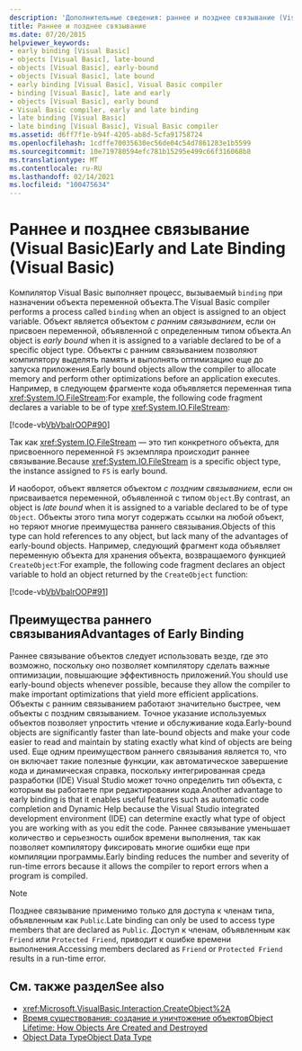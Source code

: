 ```yaml
---
description: 'Дополнительные сведения: раннее и позднее связывание (Visual Basic)'
title: Раннее и позднее связывание
ms.date: 07/20/2015
helpviewer_keywords:
- early binding [Visual Basic]
- objects [Visual Basic], late-bound
- objects [Visual Basic], early-bound
- objects [Visual Basic], late bound
- early binding [Visual Basic], Visual Basic compiler
- binding [Visual Basic], late and early
- objects [Visual Basic], early bound
- Visual Basic compiler, early and late binding
- late binding [Visual Basic]
- late binding [Visual Basic], Visual Basic compiler
ms.assetid: d6ff7f1e-b94f-4205-ab8d-5cfa91758724
ms.openlocfilehash: 1cdffe70035630ec56de04c54d7861283e1b5599
ms.sourcegitcommit: 10e719780594efc781b15295e499c66f316068b8
ms.translationtype: MT
ms.contentlocale: ru-RU
ms.lasthandoff: 02/14/2021
ms.locfileid: "100475634"
---
```

# <a name="early-and-late-binding-visual-basic"></a><span data-ttu-id="6655f-103">Раннее и позднее связывание (Visual Basic)</span><span class="sxs-lookup"><span data-stu-id="6655f-103">Early and Late Binding (Visual Basic)</span></span>

<span data-ttu-id="6655f-104">Компилятор Visual Basic выполняет процесс, вызываемый `binding` при назначении объекта переменной объекта.</span><span class="sxs-lookup"><span data-stu-id="6655f-104">The Visual Basic compiler performs a process called `binding` when an object is assigned to an object variable.</span></span> <span data-ttu-id="6655f-105">Объект является объектом *с ранним связыванием*, если он присвоен переменной, объявленной с определенным типом объекта.</span><span class="sxs-lookup"><span data-stu-id="6655f-105">An object is *early bound* when it is assigned to a variable declared to be of a specific object type.</span></span> <span data-ttu-id="6655f-106">Объекты с ранним связыванием позволяют компилятору выделять память и выполнять оптимизацию еще до запуска приложения.</span><span class="sxs-lookup"><span data-stu-id="6655f-106">Early bound objects allow the compiler to allocate memory and perform other optimizations before an application executes.</span></span> <span data-ttu-id="6655f-107">Например, в следующем фрагменте кода объявляется переменная типа <xref:System.IO.FileStream>:</span><span class="sxs-lookup"><span data-stu-id="6655f-107">For example, the following code fragment declares a variable to be of type <xref:System.IO.FileStream>:</span></span>  
  
 [!code-vb[VbVbalrOOP#90](~/samples/snippets/visualbasic/VS_Snippets_VBCSharp/VbVbalrOOP/VB/OOP.vb#90)]  
  
 <span data-ttu-id="6655f-108">Так как <xref:System.IO.FileStream> — это тип конкретного объекта, для присвоенного переменной `FS` экземпляра происходит раннее связывание.</span><span class="sxs-lookup"><span data-stu-id="6655f-108">Because <xref:System.IO.FileStream> is a specific object type, the instance assigned to `FS` is early bound.</span></span>  
  
 <span data-ttu-id="6655f-109">И наоборот, объект является объектом *с поздним связыванием*, если он присваивается переменной, объявленной с типом `Object`.</span><span class="sxs-lookup"><span data-stu-id="6655f-109">By contrast, an object is *late bound* when it is assigned to a variable declared to be of type `Object`.</span></span> <span data-ttu-id="6655f-110">Объекты этого типа могут содержать ссылки на любой объект, но теряют многие преимущества раннего связывания.</span><span class="sxs-lookup"><span data-stu-id="6655f-110">Objects of this type can hold references to any object, but lack many of the advantages of early-bound objects.</span></span> <span data-ttu-id="6655f-111">Например, следующий фрагмент кода объявляет переменную объекта для хранения объекта, возвращаемого функцией `CreateObject`:</span><span class="sxs-lookup"><span data-stu-id="6655f-111">For example, the following code fragment declares an object variable to hold an object returned by the `CreateObject` function:</span></span>  
  
 [!code-vb[VbVbalrOOP#91](~/samples/snippets/visualbasic/VS_Snippets_VBCSharp/VbVbalrOOP/VB/LateBinding.vb#91)]  
  
## <a name="advantages-of-early-binding"></a><span data-ttu-id="6655f-112">Преимущества раннего связывания</span><span class="sxs-lookup"><span data-stu-id="6655f-112">Advantages of Early Binding</span></span>  

 <span data-ttu-id="6655f-113">Раннее связывание объектов следует использовать везде, где это возможно, поскольку оно позволяет компилятору сделать важные оптимизации, повышающие эффективность приложений.</span><span class="sxs-lookup"><span data-stu-id="6655f-113">You should use early-bound objects whenever possible, because they allow the compiler to make important optimizations that yield more efficient applications.</span></span> <span data-ttu-id="6655f-114">Объекты с ранним связыванием работают значительно быстрее, чем объекты с поздним связыванием. Точное указание используемых объектов позволяет упростить чтение и обслуживание кода.</span><span class="sxs-lookup"><span data-stu-id="6655f-114">Early-bound objects are significantly faster than late-bound objects and make your code easier to read and maintain by stating exactly what kind of objects are being used.</span></span> <span data-ttu-id="6655f-115">Еще одним преимуществом раннего связывания является то, что он включает такие полезные функции, как автоматическое завершение кода и динамическая справка, поскольку интегрированная среда разработки (IDE) Visual Studio может точно определить тип объекта, с которым вы работаете при редактировании кода.</span><span class="sxs-lookup"><span data-stu-id="6655f-115">Another advantage to early binding is that it enables useful features such as automatic code completion and Dynamic Help because the Visual Studio integrated development environment (IDE) can determine exactly what type of object you are working with as you edit the code.</span></span> <span data-ttu-id="6655f-116">Раннее связывание уменьшает количество и серьезность ошибок времени выполнения, так как позволяет компилятору фиксировать многие ошибки еще при компиляции программы.</span><span class="sxs-lookup"><span data-stu-id="6655f-116">Early binding reduces the number and severity of run-time errors because it allows the compiler to report errors when a program is compiled.</span></span>  
  
> [!NOTE]
> <span data-ttu-id="6655f-117">Позднее связывание применимо только для доступа к членам типа, объявленным как `Public`.</span><span class="sxs-lookup"><span data-stu-id="6655f-117">Late binding can only be used to access type members that are declared as `Public`.</span></span> <span data-ttu-id="6655f-118">Доступ к членам, объявленным как `Friend` или `Protected Friend`, приводит к ошибке времени выполнения.</span><span class="sxs-lookup"><span data-stu-id="6655f-118">Accessing members declared as `Friend` or `Protected Friend` results in a run-time error.</span></span>  
  
## <a name="see-also"></a><span data-ttu-id="6655f-119">См. также раздел</span><span class="sxs-lookup"><span data-stu-id="6655f-119">See also</span></span>

- <xref:Microsoft.VisualBasic.Interaction.CreateObject%2A>
- [<span data-ttu-id="6655f-120">Время существования: создание и уничтожение объектов</span><span class="sxs-lookup"><span data-stu-id="6655f-120">Object Lifetime: How Objects Are Created and Destroyed</span></span>](../objects-and-classes/object-lifetime-how-objects-are-created-and-destroyed.md)
- [<span data-ttu-id="6655f-121">Object Data Type</span><span class="sxs-lookup"><span data-stu-id="6655f-121">Object Data Type</span></span>](../../../language-reference/data-types/object-data-type.md)
